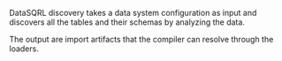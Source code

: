 DataSQRL discovery takes a data system configuration as input and discovers all the tables and their schemas by analyzing the data.

The output are import artifacts that the compiler can resolve through the loaders.